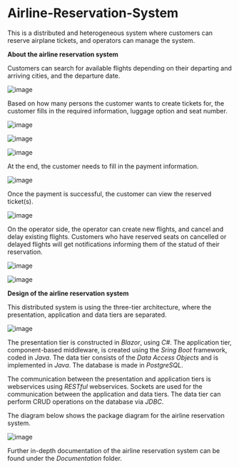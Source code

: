 # Airline-Reservation-System
This is a distributed and heterogeneous system where customers can reserve airplane tickets, and operators can manage the system.

**About the airline reservation system**

Customers can search for available flights depending on their departing and arriving cities, and the departure date.

![image](https://user-images.githubusercontent.com/71009398/109882953-f4cf1b00-7c7a-11eb-9737-870bbd2909ed.png)

Based on how many persons the customer wants to create tickets for, the customer fills in the required information, luggage option and seat number.

![image](https://user-images.githubusercontent.com/71009398/109883179-4d9eb380-7c7b-11eb-80a8-ae2b8a08a6ce.png)

![image](https://user-images.githubusercontent.com/71009398/109883184-5099a400-7c7b-11eb-9b52-314b0d112e81.png)

![image](https://user-images.githubusercontent.com/71009398/109883190-542d2b00-7c7b-11eb-858f-1680d3d8a87a.png)

At the end, the customer needs to fill in the payment information.

![image](https://user-images.githubusercontent.com/71009398/109883244-6c9d4580-7c7b-11eb-861e-48327e65a93b.png)

Once the payment is successful, the customer can view the reserved ticket(s).

![image](https://user-images.githubusercontent.com/71009398/109883333-8ccd0480-7c7b-11eb-929e-9d68ae6ea348.png)

On the operator side, the operator can create new flights, and cancel and delay existing flights. Customers who have reserved seats on cancelled or delayed flights will get notifications informing them of the statud of their reservation.

![image](https://user-images.githubusercontent.com/71009398/109883620-f8af6d00-7c7b-11eb-8ea2-f63ec59acd5a.png)

![image](https://user-images.githubusercontent.com/71009398/109883627-fbaa5d80-7c7b-11eb-9b64-c4280a2aa7c9.png)

**Design of the airline reservation system**

This distributed system is using the three-tier architecture, where the presentation, application and data tiers are separated.

![image](https://user-images.githubusercontent.com/71009398/109882596-6e1a3e00-7c7a-11eb-9587-0a5c15477d26.png)

The presentation tier is constructed in _Blazor_, using _C#_. The application tier, component-based middleware, is created using the _Sring Boot_ framework, coded in _Java_. The data tier consists of the _Data Access Objects_ and is implemented in _Java_. The database is made in _PostgreSQL_. 

The communication between the presentation and application tiers is webservices using _RESTful_ webservices. Sockets are used for the communication between the application and data tiers. The data tier can perform CRUD operations on the database via _JDBC_.

The diagram below shows the package diagram for the airline reservation system.

![image](https://user-images.githubusercontent.com/71009398/109884283-ff8aaf80-7c7c-11eb-88aa-697a63488896.png)

Further in-depth documentation of the airline reservation system can be found under the _Documentation_ folder.
